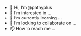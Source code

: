 - 👋 Hi, I’m @pathyplus
- 👀 I’m interested in ...
- 🌱 I’m currently learning ...
- 💞️ I’m looking to collaborate on ...
- 📫 How to reach me ...

<!---
pathyplus/pathyplus is a ✨ special ✨ repository because its `README.md` (this file) appears on your GitHub profile.
You can click the Preview link to take a look at your changes.
--->
